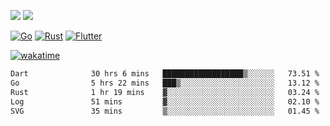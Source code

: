 [![](https://img.shields.io/badge/Windows_11-Pro-292e33?style=flat-square&logo=windows&logoColor=ffffff)](https://www.microsoft.com/en-us/windows/)
[![](https://img.shields.io/badge/macOS-Sonoma-292e33?style=flat-square&logo=apple&logoColor=ffffff)](https://www.apple.com/macbook-pro/) 

[![Go](https://img.shields.io/badge/-Go-DEA584?style=flat&logo=go&logoColor=000000)](https://golang.org/)
[![Rust](https://img.shields.io/badge/-Rust-DEA584?style=flat&logo=rust&logoColor=000000)](https://www.rust-lang.org)
[![Flutter](https://img.shields.io/badge/-Flutter-DEA584?style=flat&logo=flutter&logoColor=000000)](https://flutter.dev/)

[![wakatime](https://wakatime.com/badge/user/9bb0c784-91ca-4b5c-8e9c-b13ece0f7b09.svg)](https://wakatime.com/@9bb0c784-91ca-4b5c-8e9c-b13ece0f7b09)


<!--START_SECTION:waka-->

```txt
Dart              30 hrs 6 mins   ██████████████████▒░░░░░░   73.51 %
Go                5 hrs 22 mins   ███▒░░░░░░░░░░░░░░░░░░░░░   13.12 %
Rust              1 hr 19 mins    ▓░░░░░░░░░░░░░░░░░░░░░░░░   03.24 %
Log               51 mins         ▓░░░░░░░░░░░░░░░░░░░░░░░░   02.10 %
SVG               35 mins         ▒░░░░░░░░░░░░░░░░░░░░░░░░   01.45 %
```

<!--END_SECTION:waka-->
